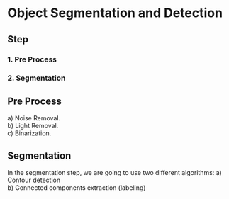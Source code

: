 # Object Segmentation and Detection

## Step 
### 1. Pre Process
### 2. Segmentation

## Pre Process
a) Noise Removal.\
b) Light Removal.\
c) Binarization.

## Segmentation
In the segmentation step, we are going to use two different algorithms: 
a) Contour detection \
b) Connected components extraction (labeling) 
